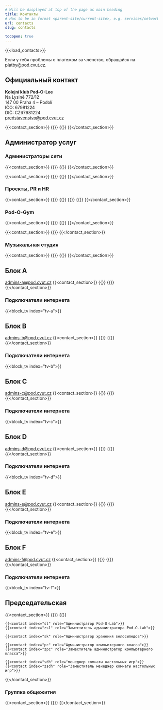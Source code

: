 ```yaml
---
# Will be displayed at top of the page as main heading
title: Контакты
# Has to be in format <parent-site/current-site>, e.g. services/network (notice missing slash at the beginning)
url: contacts
slug: contacts

tocopen: true
---
```

{{<load_contacts>}}

Если у тебя проблемы с платежом за членство, обращайся на <platby@pod.cvut.cz>.

## Официальный контакт

**Kolejní klub Pod-O-Lee**  
Na Lysině 772/12  
147 00 Praha 4 – Podolí  
IČO: 67981224  
DIČ: CZ67981224  
<predstavenstvo@pod.cvut.cz>

{{<contact_section>}}
        {{<contact index="pk" role="Председатель">}}
        {{<contact index="m" role="Заместитель председателя">}}
{{</contact_section>}}

## Администратор услуг
### Администраторы сети

{{<contact_section>}}
        {{<contact index="ss" role="Системний администратор">}}
        {{<contact index="zss" role="Zástupce správce systémů">}}
{{</contact_section>}}

{{<contact_section>}}
    {{<contact index="sn" role="Администратор сети">}}
    {{<contact index="zsn" role="Заместитель администратора сети ">}}
{{</contact_section>}}

### Проекты, PR и HR

{{<contact_section>}}
    {{<contact index="sp" role="Администратор проектов">}}
    {{<contact index="zsp" role="Заместитель администратора проектов">}}
    {{<contact index="prt" role="Член PR-команды">}}
    {{<contact index="hr" role="HR manager">}}
{{</contact_section>}}

### Pod-O-Gym

{{<contact_section>}}
    {{<contact index="sg" role="Администратор Pod-O-Gym">}}
    {{<contact index="zsg" role="Заместитель администратора Pod-O-Gym">}}
{{</contact_section>}}

{{<contact_section>}}
    {{<contact index="sgt" role="Член команды Pod-O-Gym">}}
{{</contact_section>}}

### Музыкальная студия

{{<contact_section>}}
    {{<contact index="sh" role="Администратор музыкальной студии">}}
    {{<contact index="zsh" role="Заместитель администратора музыкальной студии">}}
{{</contact_section>}}

## Блок A

<admins-a@pod.cvut.cz>
{{<contact_section>}}
    {{<contact index="sba" role="Администратор блока A">}}
    {{<contact index="zsba" role="Заместитель администратора блока A">}}
{{</contact_section>}}

### Подключатели интернета

{{<block_tv index="tv-a">}}

## Блок B

<admins-b@pod.cvut.cz>
{{<contact_section>}}
    {{<contact index="sbb" role="Администратор блока B">}}
    {{<contact index="zsbb" role="Заместитель администратора блока B">}}
{{</contact_section>}}

### Подключатели интернета

{{<block_tv index="tv-b">}}

## Блок C

<admins-c@pod.cvut.cz>
{{<contact_section>}}
    {{<contact index="sbc" role="Администратор блока C">}}
    {{<contact index="zsbc" role="Заместитель администратора блока C">}}
{{</contact_section>}}

### Подключатели интернета

{{<block_tv index="tv-c">}}

## Блок D

<admins-d@pod.cvut.cz>
{{<contact_section>}}
    {{<contact index="sbd" role="Администратор блока D">}}
    {{<contact index="zsbd" role="Заместитель администратора блока D">}}
{{</contact_section>}}

### Подключатели интернета

{{<block_tv index="tv-d">}}

## Блок E

<admins-e@pod.cvut.cz>
{{<contact_section>}}
    {{<contact index="sbe" role="Администратор блока E">}}
    {{<contact index="zsbe" role="Заместитель администратора блока E">}}
{{</contact_section>}}

### Подключатели интернета

{{<block_tv index="tv-e">}}

## Блок F

<admins-f@pod.cvut.cz>
{{<contact_section>}}
    {{<contact index="sbf" role="Администратор блока F">}}
    {{<contact index="zsbf" role="Заместитель администратора блока F">}}
{{</contact_section>}}

### Подключатели интернета

{{<block_tv index="tv-f">}}

## Председательская

{{<contact_section>}}
    {{<contact index="st" role="Администратор принтера">}}
    {{<contact index="zst" role="Заместитель администратора принтера">}}

    {{<contact index="sl" role="Администратор Pod-O-Lab">}}
    {{<contact index="zsl" role="Заместитель администратора Pod-O-Lab">}}

    {{<contact index="sk" role="Администратор хранения велосипедов">}}

    {{<contact index="pc" role="Администратор компьютерного класса">}}
    {{<contact index="zpc" role="Заместитель aдминистратор компьютерного класса">}}

    {{<contact index="sdh" role="менеджер комнаты настольных игр">}}
    {{<contact index="zsdh" role="Заместитель менеджер комнаты настольных игр">}}
{{</contact_section>}}

### Группка общежития

{{<contact_section>}}
    {{<contact index="vks" role="Ведущий группкы общежития">}}
{{</contact_section>}}
